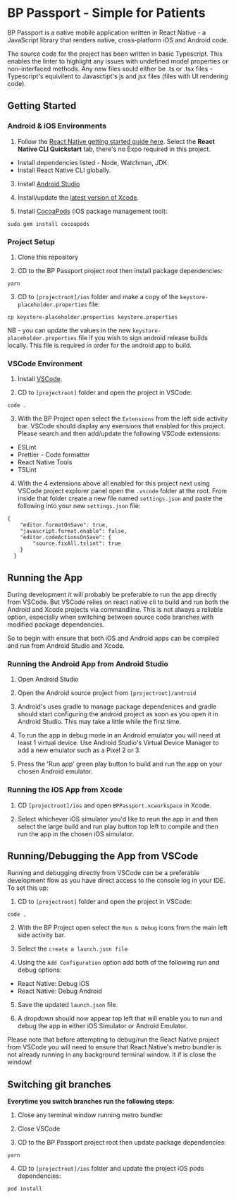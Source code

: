 # BP Passport - Simple for Patients

BP Passport is a native mobile application written in React Native - a JavaScript library that renders native, cross-platform iOS and Android code.

The source code for the project has been written in basic Typescript. This enables the linter to highlight any issues with undefined model properties or non-interfaced methods. Any new files sould either be .ts or .tsx files - Typescript's equivilent to Javasctipt's js and jsx files (files with UI rendering code).

## Getting Started

### Android & iOS Environments

1. Follow the [React Native getting started guide here](https://facebook.github.io/react-native/docs/getting-started). Select the **React Native CLI Quickstart** tab, there's no Expo required in this project.

- Install dependencies listed - Node, Watchman, JDK.
- Install React Native CLI globally.

3. Install [Android Studio](https://developer.android.com/studio)

4. Install/update the [latest version of Xcode](https://itunes.apple.com/us/app/xcode/id497799835?mt=12).

5. Install [CocoaPods](https://cocoapods.org) (iOS package management tool):

```
sudo gem install cocoapods
```

### Project Setup

1. Clone this repository

2. CD to the BP Passport project root then install package dependencies:

```
yarn
```

3. CD to `[projectroot]/ios` folder and make a copy of the `keystore-placeholder.properties` file:

```
cp keystore-placeholder.properties keystore.properties
```

NB - you can update the values in the new `keystore-placeholder.properties` file if you wish to sign android release builds locally. This file is required in order for the android app to build.

### VSCode Environment

1. Install [VSCode](https://code.visualstudio.com/).

2. CD to `[projectroot]` folder and open the project in VSCode:

```
code .
```

3. With the BP Project open select the `Extensions` from the left side activity bar. VSCode should display any exensions that enabled for this project. Please search and then add/update the following VSCode extensions:

- ESLint
- Prettier - Code formatter
- React Native Tools
- TSLint

4. With the 4 extensions above all enabled for this project next using VSCode project explorer panel open the `.vscode` folder at the root. From inside that folder create a new file named `settings.json` and paste the following into your new `settings.json` file:

```
{
    "editor.formatOnSave": true,
    "javascript.format.enable": false,
    "editor.codeActionsOnSave": {
        "source.fixAll.tslint": true
    }
  }
```

## Running the App

During development it will probably be preferable to run the app directly from VSCode. But VSCode relies on react native cli to build and run both the Android and Xcode projects via commandline. This is not always a reliable option, especially when switching between source code branches with modified package dependencies.

So to begin with ensure that both iOS and Android apps can be compiled and run from Android Studio and Xcode.

### Running the Android App from Android Studio

1. Open Android Studio

2. Open the Android source project from `[projectroot]/android`

3. Android's uses gradle to manage package dependenices and gradle should start configuring the android project as soon as you open it in Android Studio. This may take a little while the first time.

4. To run the app in debug mode in an Android emulator you will need at least 1 virtual device. Use Android Studio's Virtual Device Manager to add a new emulator such as a Pixel 2 or 3.

5. Press the 'Run app' green play button to build and run the app on your chosen Android emulator.

### Running the iOS App from Xcode

1. CD `[projectroot]/ios` and open `BPPassport.xcworkspace` in Xcode.

2. Select whichever iOS simulator you'd like to reun the app in and then select the large build and run play button top left to compile and then run the app in the chosen iOS simulator.

## Running/Debugging the App from VSCode

Running and debugging directly from VSCode can be a preferable development flow as you have direct access to the console log in your IDE. To set this up:

1. CD to `[projectroot]` folder and open the project in VSCode:

```
code .
```

2. With the BP Project open select the `Run & Debug` icons from the main left side activity bar.

3. Select the `create a launch.json file`

4. Using the `Add Configuration` option add both of the following run and debug options:

- React Native: Debug iOS
- React Native: Debug Android

5. Save the updated `launch.json` file.

6. A dropdown should now appear top left that will enable you to run and debug the app in either iOS Simulator or Android Emulator.

Please note that before attempting to debug/run the React Native project from VSCode you will need to ensure that React Native's metro bundler is not already running in any background terminal window. It if is close the window!

## Switching git branches

**Everytime you switch branches run the following steps**:

1. Close any terminal window running metro bundler

2. Close VSCode

3. CD to the BP Passport project root then update package dependencies:

```
yarn
```

4. CD to `[projectroot]/ios` folder and update the project iOS pods dependencies:

```
pod install
```
